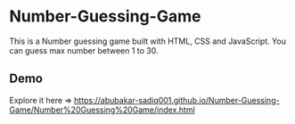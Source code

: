 
# Number-Guessing-Game

This is a Number guessing game built with HTML, CSS and JavaScript.
You can guess max number between 1 to 30.

## Demo

Explore it here => https://abubakar-sadiq001.github.io/Number-Guessing-Game/Number%20Guessing%20Game/index.html